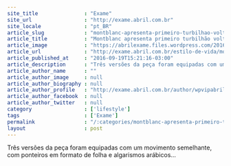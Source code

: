 ```yaml
---
site_title               : "Exame"
site_url                 : "http://exame.abril.com.br"
site_locale              : "pt_BR"
article_slug             : "montblanc-apresenta-primeiro-turbilhao-voltado-para-mulheres"
article_title            : "Montblanc apresenta primeiro turbilhão voltado para mulheres"
article_image            : "https://abrilexame.files.wordpress.com/2016/09/size_960_16_9_montblanc4.jpg?quality=70&strip=all&w=960"
article_url              : "http://exame.abril.com.br/estilo-de-vida/montblanc-apresenta-primeiro-turbilhao-voltado-para-mulheres/"
article_published_at     : "2016-09-19T15:21:16-03:00"
article_description      : "Três versões da peça foram equipadas com um movimento semelhante, com ponteiros em formato de folha e algarismos arábicos..."
article_author_name      : ""
article_author_image     : null
article_author_biography : null
article_author_profile   : "http://exame.abril.com.br/author/wpvipabril/"
article_author_facebook  : null
article_author_twitter   : null
category                 : ['lifestyle']
tags                     : ['Exame']
permalink                : "/:categories/montblanc-apresenta-primeiro-turbilhao-voltado-para-mulheres/"
layout                   : post
---
```


Três versões da peça foram equipadas com um movimento semelhante, com ponteiros em formato de folha e algarismos arábicos...
